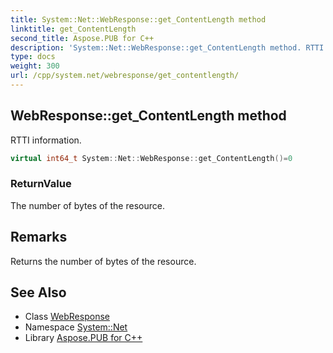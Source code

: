 ```yaml
---
title: System::Net::WebResponse::get_ContentLength method
linktitle: get_ContentLength
second_title: Aspose.PUB for C++
description: 'System::Net::WebResponse::get_ContentLength method. RTTI information in C++.'
type: docs
weight: 300
url: /cpp/system.net/webresponse/get_contentlength/
---
```

## WebResponse::get_ContentLength method


RTTI information.

```cpp
virtual int64_t System::Net::WebResponse::get_ContentLength()=0
```


### ReturnValue

The number of bytes of the resource.
## Remarks


Returns the number of bytes of the resource. 
## See Also

* Class [WebResponse](../)
* Namespace [System::Net](../../)
* Library [Aspose.PUB for C++](../../../)

